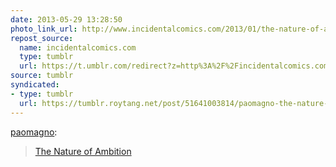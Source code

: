 ```yaml
---
date: 2013-05-29 13:28:50
photo_link_url: http://www.incidentalcomics.com/2013/01/the-nature-of-ambition.html
repost_source:
  name: incidentalcomics.com
  type: tumblr
  url: https://t.umblr.com/redirect?z=http%3A%2F%2Fincidentalcomics.com&t=OWU4MGFkODM1NzZjZjM4OGJkYjRjNDdlMmY1MjEwMGNhYTc1NmVmYiw1MTY0MTAwMzgxNA%3D%3D&b=t%3A1m7UmQHArZzH_9Pwe29cbg&p=https%3A%2F%2Ftumblr.roytang.net%2Fpost%2F51641003814%2Fpaomagno-the-nature-of-ambition&m=1
source: tumblr
syndicated:
- type: tumblr
  url: https://tumblr.roytang.net/post/51641003814/paomagno-the-nature-of-ambition
---
```


<p><a class="tumblr_blog" href="http://paomagno.tumblr.com/post/40653123712/the-nature-of-ambition">paomagno</a>:</p>
<blockquote>
<p><a href="http://www.incidentalcomics.com/2013/01/the-nature-of-ambition.html">The Nature of Ambition</a></p>
</blockquote>
